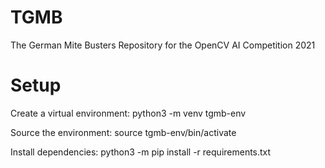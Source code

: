 # TGMB
The German Mite Busters Repository for the OpenCV AI Competition 2021

# Setup
Create a virtual environment: python3 -m venv tgmb-env

Source the environment: source tgmb-env/bin/activate

Install dependencies: python3 -m pip install -r requirements.txt
